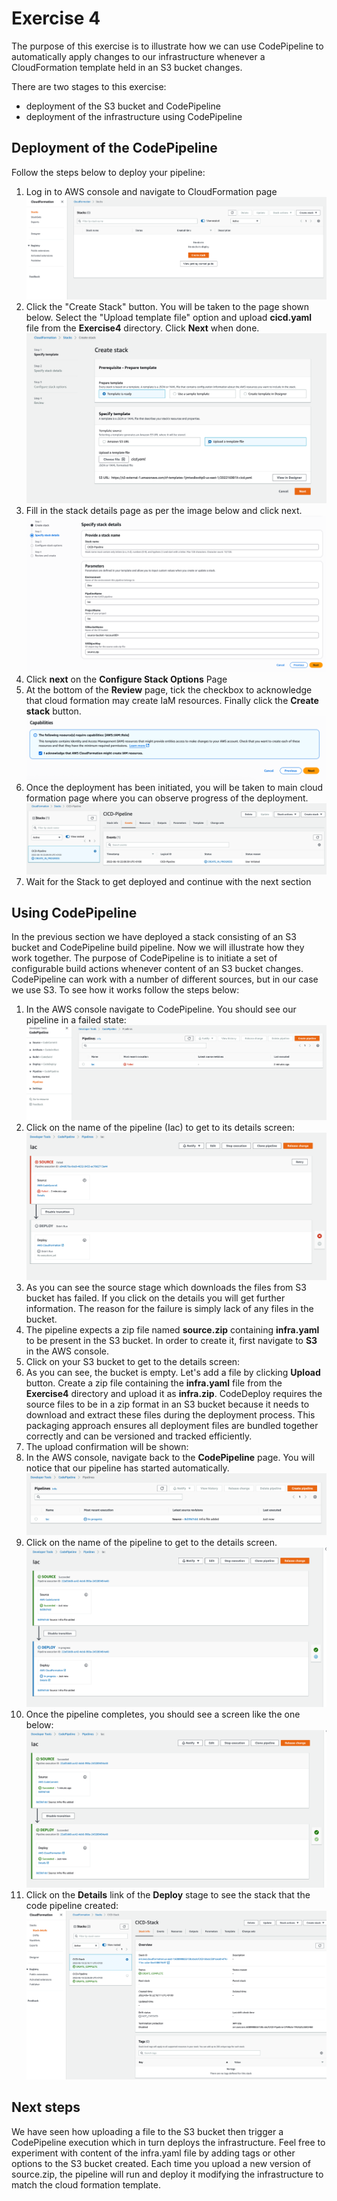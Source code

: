 # Exercise 4

The purpose of this exercise is to illustrate how we can use CodePipeline to automatically apply changes to our infrastructure whenever a CloudFormation template held in an S3 bucket changes.

There are two stages to this exercise:
* deployment of the S3 bucket and CodePipeline 
* deployment of the infrastructure using CodePipeline

## Deployment of the CodePipeline

Follow the steps below to deploy your pipeline:

1. Log in to AWS console and navigate to CloudFormation page
![](img/01-CreateStack.png)
2. Click the "Create Stack" button. You will be taken to the page shown below. Select the "Upload template file" option and upload **cicd.yaml** file from the **Exercise4** directory. Click **Next** when done.
![](img/02-UploadTemplate.png)
3. Fill in the stack details page as per the image below and click next. 
![](img/03-StackDetails.png)
4. Click **next** on the **Configure Stack Options** Page
5. At the bottom of the **Review** page, tick the checkbox to acknowledge that cloud formation may create IaM resources. Finally click the **Create stack** button.
![](img/04-StackOptions.png)
6.  Once the deployment has been initiated, you will be taken to main cloud formation page where you can observe progress of the deployment.
![](img/05-StackCreating.png)
7. Wait for the Stack to get deployed and continue with the next section

## Using CodePipeline

In the previous section we have deployed a stack consisting of an S3 bucket and CodePipeline build pipeline. Now we will illustrate how they work together. The purpose of CodePipeline is to initiate a set of configurable build actions whenever content of an S3 bucket changes. CodePipeline can work with a number of different sources, but in our case we use S3. To see how it works follow the steps below:

1. In the AWS console navigate to CodePipeline. You should see our pipeline in a failed state:
![](img/06-FailedPipeline.png)
2. Click on the name of the pipeline (Iac) to get to its details screen:
![](img/07-FailedPipelineDetails.png)
3. As you can see the source stage which downloads the files from S3 bucket has failed. If you click on the details you will get further information. The reason for the failure is simply lack of any files in the bucket.
4. The pipeline expects a zip file named **source.zip** containing **infra.yaml** to be present in the S3 bucket. In order to create it, first navigate to **S3** in the AWS console.
5. Click on your S3 bucket to get to the details screen:
6. As you can see, the bucket is empty. Let's add a file by clicking **Upload** button. Create a zip file containing the **infra.yaml** file from the **Exercise4** directory and upload it as **infra.zip**. CodeDeploy requires the source files to be in a zip format in an S3 bucket because it needs to download and extract these files during the deployment process. This packaging approach ensures all deployment files are bundled together correctly and can be versioned and tracked efficiently.
7. The upload confirmation will be shown:
8. In the AWS console, navigate back to the **CodePipeline** page. You will notice that our  pipeline has started automatically.
![](img/13-PipelineInProgress.png)
9. Click on the name of the pipeline to get to the details screen. 
![](img/14-PipelineinProgress.png)
10. Once the pipeline completes, you should see a screen like the one below:
![](img/15-PipelineComplete.png)
11. Click on the **Details** link of the **Deploy** stage to see the stack that the code pipeline created:
![](img/16-CreatedStack.png)

## Next steps
We have seen how uploading a file to the S3 bucket then trigger a CodePipeline execution which in turn deploys the infrastructure. Feel free to experiment with content of the infra.yaml file by adding tags or other options to the S3 bucket created. Each time you upload a new version of source.zip, the pipeline will run and deploy it modifying the infrastructure to match the cloud formation template.